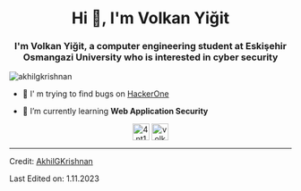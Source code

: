 <h1 align="center">Hi 👋, I'm Volkan Yiğit</h1>
<h3 align="center">I'm Volkan Yiğit, a computer engineering student at Eskişehir Osmangazi University who is interested in cyber security</h3>

<p align="left"> <img src="https://komarev.com/ghpvc/?username=vlknygt" alt="akhilgkrishnan" /> </p>

- 🔭 I' m trying to find bugs on [HackerOne](https://hackerone.com/4nt1)

- 🌱 I’m currently learning **Web Application Security**

<p align="center">
<a href="https://twitter.com/4nt1v3n0m" target="blank"><img align="center" src="https://cdn.jsdelivr.net/npm/simple-icons@3.0.1/icons/twitter.svg" alt="4nt1v3n0m" height="30" width="30" /></a>
<a href="https://linkedin.com/in/volkanyigitt" target="blank"><img align="center" src="https://cdn.jsdelivr.net/npm/simple-icons@3.0.1/icons/linkedin.svg" alt="volkanyigitt" height="30" width="30" /></a>
</p>

----
Credit: [AkhilGKrishnan](https://github.com/AkhilGKrishnan)

Last Edited on: 1.11.2023

<!--### Hi there 👋-->

<!--
**vlknygt/vlknygt** is a ✨ _special_ ✨ repository because its `README.md` (this file) appears on your GitHub profile.

Here are some ideas to get you started:

- 🔭 I’m currently working on ...
- 🌱 I’m currently learning ...
- 👯 I’m looking to collaborate on ...
- 🤔 I’m looking for help with ...
- 💬 Ask me about ...
- 📫 How to reach me: ...
- 😄 Pronouns: ...
- ⚡ Fun fact: ...
-->
